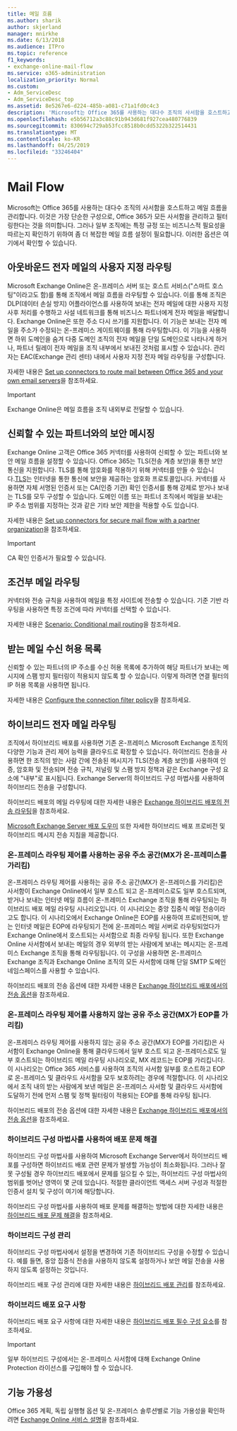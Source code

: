 ```yaml
---
title: 메일 흐름
ms.author: sharik
author: skjerland
manager: mnirkhe
ms.date: 6/13/2018
ms.audience: ITPro
ms.topic: reference
f1_keywords:
- exchange-online-mail-flow
ms.service: o365-administration
localization_priority: Normal
ms.custom:
- Adm_ServiceDesc
- Adm_ServiceDesc_top
ms.assetid: 8e5267e6-d224-485b-a081-c71a1fd0c4c3
description: 'Microsoft는 Office 365를 사용하는 대다수 조직의 사서함을 호스트하고 메일 흐름을 관리합니다. 이것은 가장 단순한 구성으로, Office 365가 모든 사서함을 관리하고 필터링한다는 것을 의미합니다. 그러나 일부 조직에는 특정 규정 또는 비즈니스적 필요성을 따르는지 확인하기 위하여 좀 더 복잡한 메일 흐름 설정이 필요합니다. 이러한 옵션은 여기에서 확인할 수 있습니다. '
ms.openlocfilehash: e5b56712a3c88c91b943d681f927cea480776839
ms.sourcegitcommit: 830694c729ab53fcc8518b0cdd5322b322514431
ms.translationtype: MT
ms.contentlocale: ko-KR
ms.lasthandoff: 04/25/2019
ms.locfileid: "33246404"
---
```

# <a name="mail-flow"></a>Mail Flow

Microsoft는 Office 365를 사용하는 대다수 조직의 사서함을 호스트하고 메일 흐름을 관리합니다. 이것은 가장 단순한 구성으로, Office 365가 모든 사서함을 관리하고 필터링한다는 것을 의미합니다. 그러나 일부 조직에는 특정 규정 또는 비즈니스적 필요성을 따르는지 확인하기 위하여 좀 더 복잡한 메일 흐름 설정이 필요합니다. 이러한 옵션은 여기에서 확인할 수 있습니다.  
  
## <a name="custom-routing-of-outbound-email"></a>아웃바운드 전자 메일의 사용자 지정 라우팅

Microsoft Exchange Online은 온-프레미스 서버 또는 호스트 서비스("스마트 호스팅"이라고도 함)를 통해 조직에서 메일 흐름을 라우팅할 수 있습니다. 이를 통해 조직은 DLP(데이터 손실 방지) 어플라이언스를 사용하여 보내는 전자 메일에 대한 사용자 지정 사후 처리를 수행하고 사설 네트워크를 통해 비즈니스 파트너에게 전자 메일을 배달합니다. Exchange Online은 또한 주소 다시 쓰기를 지원합니다. 이 기능은 보내는 전자 메일을 주소가 수정되는 온-프레미스 게이트웨이를 통해 라우팅합니다. 이 기능을 사용하면 하위 도메인을 숨겨 다중 도메인 조직의 전자 메일을 단일 도메인으로 나타나게 하거나, 파트너 릴레이 전자 메일을 조직 내부에서 보내진 것처럼 표시할 수 있습니다. 관리자는 EAC(Exchange 관리 센터) 내에서 사용자 지정 전자 메일 라우팅을 구성합니다.
  
자세한 내용은 [Set up connectors to route mail between Office 365 and your own email servers](http://technet.microsoft.com/library/2e93fd60-a5ef-4e64-8e62-2b862b2d1033.aspx)을 참조하세요.
  
> [!IMPORTANT]
> Exchange Online은 메일 흐름을 조직 내외부로 전달할 수 있습니다. 
  
## <a name="secure-messaging-with-a-trusted-partner"></a>신뢰할 수 있는 파트너와의 보안 메시징

Exchange Online 고객은 Office 365 커넥터를 사용하여 신뢰할 수 있는 파트너와 보안 메일 흐름을 설정할 수 있습니다. Office 365는 TLS(전송 계층 보안)을 통한 보안 통신을 지원합니다. TLS를 통해 암호화를 적용하기 위해 커넥터를 만들 수 있습니다.[TLS](https://technet.microsoft.com/en-us/library/mt163898.aspx)는 인터넷을 통한 통신에 보안을 제공하는 암호화 프로토콜입니다. 커넥터를 사용하면 자체 서명된 인증서 또는 CA(인증 기관) 확인 인증서를 통해 강제로 받거나 보내는 TLS를 모두 구성할 수 있습니다. 도메인 이름 또는 파트너 조직에서 메일을 보내는 IP 주소 범위를 지정하는 것과 같은 기타 보안 제한을 적용할 수도 있습니다. 
  
자세한 내용은 [Set up connectors for secure mail flow with a partner organization](http://technet.microsoft.com/library/1ce4d6a4-41ba-4d1e-9ca9-e826252c1041.aspx)을 참조하세요.
  
> [!IMPORTANT]
> CA 확인 인증서가 필요할 수 있습니다. 
  
## <a name="conditional-mail-routing"></a>조건부 메일 라우팅

커넥터와 전송 규칙을 사용하여 메일을 특정 사이트에 전송할 수 있습니다. 기준 기반 라우팅을 사용하면 특정 조건에 따라 커넥터를 선택할 수 있습니다.
  
자세한 내용은 [Scenario: Conditional mail routing](http://technet.microsoft.com/library/82d105e2-e955-4e03-99c3-3314a5d21a4c.aspx)을 참조하세요.
  
## <a name="incoming-mail-safe-list"></a>받는 메일 수신 허용 목록

신뢰할 수 있는 파트너의 IP 주소를 수신 허용 목록에 추가하여 해당 파트너가 보내는 메시지에 스팸 방지 필터링이 적용되지 않도록 할 수 있습니다. 이렇게 하려면 연결 필터의 IP 허용 목록을 사용하면 됩니다.
  
자세한 내용은 [Configure the connection filter policy](http://technet.microsoft.com/library/6ae78c12-7bbe-44fa-ab13-c3768387d0e3.aspx)을 참조하세요.
  
## <a name="hybrid-email-routing"></a>하이브리드 전자 메일 라우팅

조직에서 하이브리드 배포를 사용하면 기존 온-프레미스 Microsoft Exchange 조직의 다양한 기능과 관리 제어 능력을 클라우드로 확장할 수 있습니다. 하이브리드 전송을 사용하면 한 조직의 받는 사람 간에 전송된 메시지가 TLS(전송 계층 보안)를 사용하여 인증, 암호화 및 전송되며 전송 규칙, 저널링 및 스팸 방지 정책과 같은 Exchange 구성 요소에 "내부"로 표시됩니다. Exchange Server의 하이브리드 구성 마법사를 사용하여 하이브리드 전송을 구성합니다.
  
하이브리드 배포의 메일 라우팅에 대한 자세한 내용은 [Exchange 하이브리드 배포의 전송 라우팅](https://go.microsoft.com/fwlink/p/?LinkId=271757)을 참조하세요.
  
[Microsoft Exchange Server 배포 도우미](https://go.microsoft.com/fwlink/p/?LinkId=287036) 또한 자세한 하이브리드 배포 프로비전 및 하이브리드 메시지 전송 지침을 제공합니다. 
  
### <a name="shared-address-space-with-on-premises-routing-control-mx-points-to-on-premises"></a>온-프레미스 라우팅 제어를 사용하는 공유 주소 공간(MX가 온-프레미스를 가리킴)

온-프레미스 라우팅 제어를 사용하는 공유 주소 공간(MX가 온-프레미스를 가리킴)은 사서함이 Exchange Online에서 일부 호스트 되고 온-프레미스로도 일부 호스트되며, 받거나 보내는 인터넷 메일 흐름이 온-프레미스 Exchange 조직을 통해 라우팅되는 하이브리드 배포 메일 라우팅 시나리오입니다. 이 시나리오는 중앙 집중식 메일 전송이라고도 합니다. 이 시나리오에서 Exchange Online은 EOP를 사용하여 프로비전되며, 받는 인터넷 메일은 EOP에 라우팅되기 전에 온-프레미스 메일 서버로 라우팅되었다가 Exchange Online에서 호스트되는 사서함으로 최종 라우팅 됩니다. 또한 Exchange Online 사서함에서 보내는 메일의 경우 외부의 받는 사람에게 보내는 메시지는 온-프레미스 Exchange 조직을 통해 라우팅됩니다. 이 구성을 사용하면 온-프레미스 Exchange 조직과 Exchange Online 조직의 모든 사서함에 대해 단일 SMTP 도메인 네임스페이스를 사용할 수 있습니다. 
  
하이브리드 배포의 전송 옵션에 대한 자세한 내용은 [Exchange 하이브리드 배포에서의 전송 옵션](https://go.microsoft.com/fwlink/p/?LinkID=271758)을 참조하세요.
  
### <a name="shared-address-space-without-on-premises-routing-control-mx-points-to-eop"></a>온-프레미스 라우팅 제어를 사용하지 않는 공유 주소 공간(MX가 EOP를 가리킴)

온-프레미스 라우팅 제어를 사용하지 않는 공유 주소 공간(MX가 EOP를 가리킴)은 사서함이 Exchange Online을 통해 클라우드에서 일부 호스트 되고 온-프레미스로도 일부 호스트되는 하이브리드 메일 라우팅 시나리오로, MX 레코드는 EOP를 가리킵니다. 이 시나리오는 Office 365 서비스를 사용하여 조직의 사서함 일부를 호스트하고 EOP로 온-프레미스 및 클라우드 사서함을 모두 보호하려는 경우에 적절합니다. 이 시나리오에서 조직 내의 받는 사람에게 보낸 메일은 온-프레미스 사서함 및 클라우드 사서함에 도달하기 전에 먼저 스팸 및 정책 필터링이 적용되는 EOP를 통해 라우팅 됩니다. 
  
하이브리드 배포의 전송 옵션에 대한 자세한 내용은 [Exchange 하이브리드 배포에서의 전송 옵션](https://go.microsoft.com/fwlink/p/?LinkID=271758)을 참조하세요.
  
### <a name="troubleshooting-a-deployment-with-the-hybrid-configuration-wizard"></a>하이브리드 구성 마법사를 사용하여 배포 문제 해결

하이브리드 구성 마법사를 사용하여 Microsoft Exchange Server에서 하이브리드 배포를 구성하면 하이브리드 배포 관련 문제가 발생할 가능성이 최소화됩니다. 그러나 잘못 구성될 경우 하이브리드 배포에서 문제를 일으킬 수 있는, 하이브리드 구성 마법사의 범위를 벗어난 영역이 몇 군데 있습니다. 적절한 클라이언트 액세스 서버 구성과 적절한 인증서 설치 및 구성이 여기에 해당합니다.
  
하이브리드 구성 마법사를 사용하여 배포 문제를 해결하는 방법에 대한 자세한 내용은 [하이브리드 배포 문제 해결](https://go.microsoft.com/fwlink/p/?LinkId=271040)을 참조하세요.
  
### <a name="managing-a-hybrid-configuration"></a>하이브리드 구성 관리

하이브리드 구성 마법사에서 설정을 변경하여 기존 하이브리드 구성을 수정할 수 있습니다. 예를 들면, 중앙 집중식 전송을 사용하지 않도록 설정하거나 보안 메일 전송을 사용하지 않도록 설정하는 것입니다.
  
하이브리드 배포 구성 관리에 대한 자세한 내용은 [하이브리드 배포 관리](https://go.microsoft.com/fwlink/p/?LinkId=271044)를 참조하세요.
  
### <a name="hybrid-deployment-requirements"></a>하이브리드 배포 요구 사항

하이브리드 배포 요구 사항에 대한 자세한 내용은 [하이브리드 배포 필수 구성 요소](https://go.microsoft.com/fwlink/p/?LinkId=271759)를 참조하세요.
  
> [!IMPORTANT]
> 일부 하이브리드 구성에서는 온-프레미스 사서함에 대해 Exchange Online Protection 라이선스를 구입해야 할 수 있습니다. 
  
## <a name="feature-availability"></a>기능 가용성

Office 365 계획, 독립 실행형 옵션 및 온-프레미스 솔루션별로 기능 가용성을 확인하려면 [Exchange Online 서비스 설명](exchange-online-service-description.md)을 참조하세요.
  

